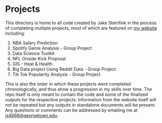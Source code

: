 # Projects

This directory is home to all code created by Jake Steinfink in the process of completing multiple projects, most of which are featured on <a href= "jrs.georgetown.domains"> my website</a> including:

1. NBA Salary Prediction
2. Spotify Genre Analysis - Group Project
3. Data Science Toolkit
4. NFL Onside Kick Proposal
5. GIS - Heat & Health
6. Big Data project Using Reddit Data - Group Project
7. Tik Tok Popularity Analysis - Group Project

This is also the order in which these projects were completed chronologically, and thus show a progression in my skills over time. 
The repo itself is only meant to contain the code and some of the finalized outputs for the respective projects. Information from the website itself
will not be repeated but any outputs in standalone documents will be present. Any questions or comments can be addressed by emailing me at <a href='mailto:js4666@georgetown.edu'>js4666@georgetown.edu</a>. 

